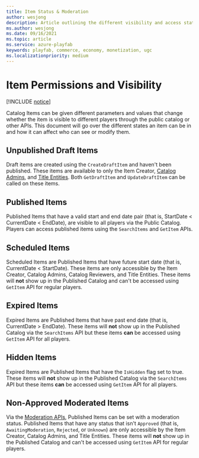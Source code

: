 ```yaml
---
title: Item Status & Moderation
author: wesjong
description: Article outlining the different visibility and access states an item can be in
ms.author: wesjong
ms.date: 09/16/2021
ms.topic: article
ms.service: azure-playfab
keywords: playfab, commerce, economy, monetization, ugc
ms.localizationpriority: medium
---
```


# Item Permissions and Visibility

[!INCLUDE [notice](../../../includes/_economy-release.md)]

Catalog Items can be given different parameters and values that change whether the item is visible to different players through the public catalog or other APIs. This document will go over the different states an item can be in and how it can affect who can see or modify them.

## Unpublished Draft Items

Draft items are created using the `CreateDraftItem` and haven't been published. These items are available to only the Item Creator, [Catalog Admins](/gaming/playfab/features/economy-v2/settings/#catalog-admins), and [Title Entities](/gaming/playfab/features/data/entities/#title). Both `GetDraftItem` and `UpdateDraftItem` can be called on these items.

## Published Items

Published Items that have a valid start and end date pair (that is, StartDate < CurrentDate < EndDate), are visible to all players via the Public Catalog. Players can access published items using the `SearchItems` and `GetItem` APIs.

## Scheduled Items

Scheduled Items are Published Items that have future start date (that is, CurrentDate < StartDate). These items are only accessible by the Item Creator, Catalog Admins, Catalog Reviewers, and Title Entities. These items will **not** show up in the Published Catalog and can't be accessed using `GetItem` API for regular players.

## Expired Items

Expired Items are Published Items that have past end date (that is, CurrentDate > EndDate). These items will **not** show up in the Published Catalog via the `SearchItems` API but these items **can** be accessed using `GetItem` API for all players.

## Hidden Items

Expired Items are Published Items that have the `IsHidden` flag set to true. These items will **not** show up in the Published Catalog via the `SearchItems` API but these items **can** be accessed using `GetItem` API for all players.

## Non-Approved Moderated Items

Via the [Moderation APIs](/gaming/playfab/features/economy-v2/ugc/moderation), Published Items can be set with a moderation status. Published Items that have any status that isn't `Approved` (that is, `AwaitingModeration`, `Rejected`, or `Unknown`) are only accessible by the Item Creator, Catalog Admins, and Title Entities. These items will **not** show up in the Published Catalog and can't be accessed using `GetItem` API for regular players.
